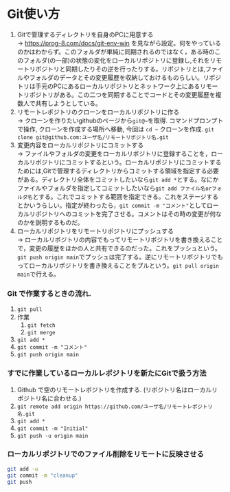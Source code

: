 
# Git使い方

1. Gitで管理するディレクトリを自身のPCに用意する<br>
-> https://prog-8.com/docs/git-env-win を見ながら設定。何をやっているのかはわからず。このフォルダが単純に同期されるのではなく，ある時のこのフォルダ(の一部)の状態の変化をローカルリポジトリに登録し,それをリモートリポジトリと同期したりその逆を行ったりする。リポジトリとは,ファイルやフォルダのデータとその変更履歴を収納しておけるものらしい。リポジトリは手元のPCにあるローカルリポジトリとネットワーク上にあるリモートリポジトリがある。この二つを同期することでコードとその変更履歴を複数人で共有しようとしている。
2. リモートレポジトリのクローンをローカルリポジトリに作る<br>
-> クローンを作りたいgithubのページから`git@~`を取得.
   コマンドプロンプトで操作, クローンを作成する場所へ移動, 今回は
   `cd ~`
   クローンを作成.
   `git clone git@github.com:ユーザ名/リモートリポジトリ名.git`
1. 変更内容をローカルリポジトリにコミットする<br>
-> ファイルやフォルダの変更をローカルリポジトリに登録することを，ローカルリポジトリにコミットするという。ローカルリポジトリにコミットするためには,Gitで管理するディレクトリからコミットする領域を指定する必要がある。ディレクトリ全体をコミットしたいなら`git add *`とする。なにかファイルやフォルダを指定してコミットしたいなら`git add ファイル名orフォルダ名`とする。これでコミットする範囲を指定できる。これをステージするとかいうらしい。指定が終わったら，`git commit -m "コメント"`としてローカルリポジトリへのコミットを完了させる。コメントはその時の変更が何なのかを説明するものだ。
1. ローカルリポジトリをリモートリポジトリにプッシュする<br>
-> ローカルリポジトリの内容でもってリモートリポジトリを書き換えることで，変更の履歴をほかの人と共有できるのだった。これをプッシュという。`git push origin main`でプッシュは完了する。逆にリモートリポジトリでもってローカルリポジトリを書き換えることをプルという。`git pull origin main`で行える。

### Git で作業するときの流れ.
1. `git pull` 
1. 作業 
   1. `git fetch`
   1. `git merge`
1. `git add *`
1. `git commit -m "コメント"`
1. `git push origin main`

### すでに作業しているローカルレポジトリを新たにGitで扱う方法

1. Github で空のリモートレポジトリを作成する. (リポジトリ名はローカルリポジトリ名に合わせる.)
1. `git remote add origin https://github.com/ユーザ名/リモートレポジトリ名.git`
2. `git add *`
3. `git commit -m "Initial"`
4. `git push -u origin main`

### ローカルリポジトリでのファイル削除をリモートに反映させる

```zsh
git add -u
git commit -m "cleanup"
git push
```

